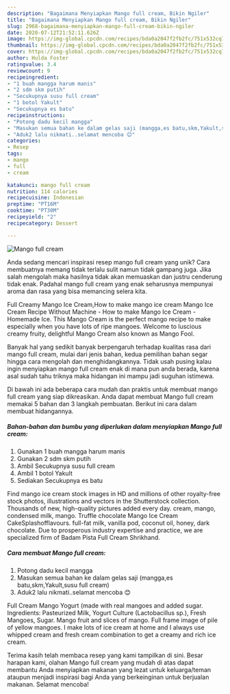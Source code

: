 ```yaml
---
description: "Bagaimana Menyiapkan Mango full cream, Bikin Ngiler"
title: "Bagaimana Menyiapkan Mango full cream, Bikin Ngiler"
slug: 2968-bagaimana-menyiapkan-mango-full-cream-bikin-ngiler
date: 2020-07-12T21:52:11.626Z
image: https://img-global.cpcdn.com/recipes/bda0a2047f2fb2fc/751x532cq70/mango-full-cream-foto-resep-utama.jpg
thumbnail: https://img-global.cpcdn.com/recipes/bda0a2047f2fb2fc/751x532cq70/mango-full-cream-foto-resep-utama.jpg
cover: https://img-global.cpcdn.com/recipes/bda0a2047f2fb2fc/751x532cq70/mango-full-cream-foto-resep-utama.jpg
author: Hulda Foster
ratingvalue: 3.4
reviewcount: 9
recipeingredient:
- "1 buah mangga harum manis"
- "2 sdm skm putih"
- "Secukupnya susu full cream"
- "1 botol Yakult"
- "Secukupnya es batu"
recipeinstructions:
- "Potong dadu kecil mangga"
- "Masukan semua bahan ke dalam gelas saji (mangga,es batu,skm,Yakult,susu full cream)"
- "Aduk2 lalu nikmati..selamat mencoba 😊"
categories:
- Resep
tags:
- mango
- full
- cream

katakunci: mango full cream 
nutrition: 114 calories
recipecuisine: Indonesian
preptime: "PT16M"
cooktime: "PT30M"
recipeyield: "2"
recipecategory: Dessert

---
```



![Mango full cream](https://img-global.cpcdn.com/recipes/bda0a2047f2fb2fc/751x532cq70/mango-full-cream-foto-resep-utama.jpg)

Anda sedang mencari inspirasi resep mango full cream yang unik? Cara membuatnya memang tidak terlalu sulit namun tidak gampang juga. Jika salah mengolah maka hasilnya tidak akan memuaskan dan justru cenderung tidak enak. Padahal mango full cream yang enak seharusnya mempunyai aroma dan rasa yang bisa memancing selera kita.

Full Creamy Mango Ice Cream,How to make mango ice cream Mango Ice Cream Recipe Without Machine - How to make Mango Ice Cream - Homemade Ice. This Mango Cream is the perfect mango recipe to make especially when you have lots of ripe mangoes. Welcome to luscious creamy fruity, delightful Mango Cream also known as Mango Fool.

Banyak hal yang sedikit banyak berpengaruh terhadap kualitas rasa dari mango full cream, mulai dari jenis bahan, kedua pemilihan bahan segar hingga cara mengolah dan menghidangkannya. Tidak usah pusing kalau ingin menyiapkan mango full cream enak di mana pun anda berada, karena asal sudah tahu triknya maka hidangan ini mampu jadi suguhan istimewa.


Di bawah ini ada beberapa cara mudah dan praktis untuk membuat mango full cream yang siap dikreasikan. Anda dapat membuat Mango full cream memakai 5 bahan dan 3 langkah pembuatan. Berikut ini cara dalam membuat hidangannya.

<!--inarticleads1-->

##### Bahan-bahan dan bumbu yang diperlukan dalam menyiapkan Mango full cream:

1. Gunakan 1 buah mangga harum manis
1. Gunakan 2 sdm skm putih
1. Ambil Secukupnya susu full cream
1. Ambil 1 botol Yakult
1. Sediakan Secukupnya es batu


Find mango ice cream stock images in HD and millions of other royalty-free stock photos, illustrations and vectors in the Shutterstock collection. Thousands of new, high-quality pictures added every day. cream, mango, condensed milk, mango. Truffle chocolate Mango Ice Cream CakeSplashofflavours. full-fat milk, vanilla pod, coconut oil, honey, dark chocolate. Due to prosperous industry expertise and practice, we are specialized firm of Badam Pista Full Cream Shrikhand. 

<!--inarticleads2-->

##### Cara membuat Mango full cream:

1. Potong dadu kecil mangga
1. Masukan semua bahan ke dalam gelas saji (mangga,es batu,skm,Yakult,susu full cream)
1. Aduk2 lalu nikmati..selamat mencoba 😊


Full Cream Mango Yogurt (made with real mangoes and added sugar. Ingredients: Pasteurized Milk, Yogurt Culture (Lactobacillus sp.), Fresh Mangoes, Sugar. Mango fruit and slices of mango. Full frame image of pile of yellow mangoes. I make lots of ice cream at home and I always use whipped cream and fresh cream combination to get a creamy and rich ice cream. 

Terima kasih telah membaca resep yang kami tampilkan di sini. Besar harapan kami, olahan Mango full cream yang mudah di atas dapat membantu Anda menyiapkan makanan yang lezat untuk keluarga/teman ataupun menjadi inspirasi bagi Anda yang berkeinginan untuk berjualan makanan. Selamat mencoba!
